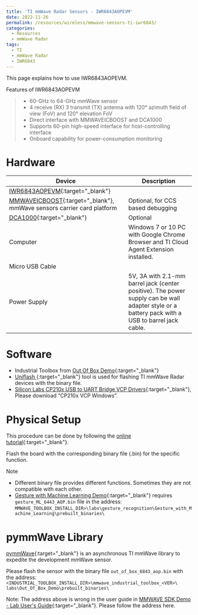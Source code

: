 ```yaml
---
title: 'TI mmWave Radar Sensors - IWR6843AOPEVM'
date: 2022-11-26
permalink: /resources/wireless/mmwave-sensors-ti-iwr6843/
categories:
  - Resources
  - mmWave Radar
tags:
  - TI
  - mmWave Radar
  - IWR6843
---
```


This page explains how to use IWR6843AOPEVM. 

Features of IWR6843AOPEVM
> * 60-GHz to 64-GHz mmWave sensor
> * 4 receive (RX) 3 transmit (TX) antenna with 120° azimuth field of view (FoV) and 120° elevation FoV
> * Direct interface with MMWAVEICBOOST and DCA1000
> * Supports 60-pin high-speed interface for host-controlling interface
> * Onboard capability for power-consumption monitoring

# Hardware 

| Device                                                                  | Description |
| ----------------------------------------------------------------------- | ----------------------------------------------------------------------------------------------------------------------------------------------- |
| [IWR6843AOPEVM](http://www.ti.com/tool/IWR6843AOPEVM){:target="_blank"}                   |                                                                                                                                                 |
| [MMWAVEICBOOST](http://www.ti.com/tool/MMWAVEICBOOST){:target="_blank"}, mmWave sensors carrier card platform | Optional, for CCS based debugging|
|[DCA1000](https://www.ti.com/tool/DCA1000EVM){:target="_blank"}| Optional|
| Computer                                                                | Windows 7 or 10 PC with Google Chrome Browser and TI Cloud Agent Extension installed.                                                           |
| Micro USB Cable                                                         |                                                                                                                                                 |
| Power Supply                                                            | 5V, 3A with 2.1-mm barrel jack (center positive). The power supply can be wall adapter style or a battery pack with a USB to barrel jack cable. |


# Software
* Industrial Toolbox from [Out Of Box Demo](https://dev.ti.com/tirex/explore/node?node=A__AP7mJp0Kf9nxqL6UHFfY1g__com.ti.mmwave_industrial_toolbox__VLyFKFf__LATEST){:target="_blank"}
* [Uniflash ](http://www.ti.com/tool/UNIFLASH){:target="_blank"} tool is used for flashing TI mmWave Radar devices with the binary file.
* [Silicon Labs CP210x USB to UART Bridge VCP Drivers](https://www.silabs.com/developers/usb-to-uart-bridge-vcp-drivers?tab=downloads){:target="_blank"}, Please download “CP210x VCP Windows”.

# Physical Setup
This procedure can be done by following the [online tutorial](https://training.ti.com/hardware-setup-iwr6843aop?context=1128486-1139154-1147566){:target="_blank"}. 

Flash the board with the corresponding binary file (.bin) for the specific function.

Note 
* Different binary file provides different functions. Sometimes they are not compatible with each other. 
* [Gesture with Machine Learning Demo](https://dev.ti.com/tirex/explore/node?node=A__AB3P8Iq.cVgCtrFYFhvt7Q__com.ti.mmwave_industrial_toolbox__VLyFKFf__LATEST){:target="_blank"} requires `gesture_ML_6443_AOP.bin` file in the address: `MMWAVE_TOOLBOX_INSTALL_DIR>\labs\gesture_recognition\Gesture_with_Machine_Learning\prebuilt_binaries\`

# pymmWave Library
[pymmWave](https://pymmwave.readthedocs.io/en/latest/){:target="_blank"} is an asynchronous TI mmWave library to expedite the  development mmWave sensor. 

Please flash the sensor with the binary file `out_of_box_6843_aop.bin` with the address: 
`<INDUSTRIAL_TOOLBOX_INSTALL_DIR>\mmwave_industrial_toolbox_<VER>\ labs\Out_Of_Box_Demo\prebuilt_binaries\`

Note: The address above is wrong in the user guide in [MMWAVE SDK Demo - Lab User's Guide](https://dev.ti.com/tirex/explore/node?node=A__AP7mJp0Kf9nxqL6UHFfY1g__com.ti.mmwave_industrial_toolbox__VLyFKFf__LATEST){:target="_blank"}. Please follow the address here. 
